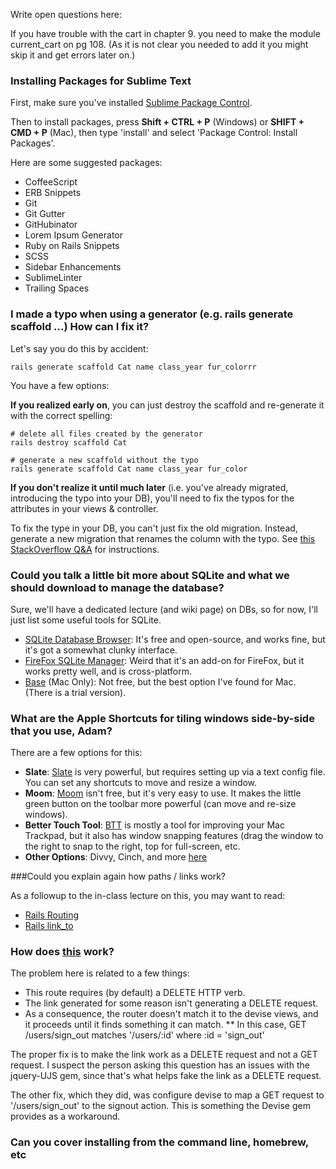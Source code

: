 Write open questions here:

If you have trouble with the cart in chapter 9.
you need to make the module current_cart on pg 108.
(As it is not clear you needed to add it you might skip it and get errors later on.)


### Installing Packages for Sublime Text

First, make sure you've installed [Sublime Package Control](http://wbond.net/sublime_packages/package_control). 

Then to install packages, press **Shift + CTRL + P** (Windows) or **SHIFT + CMD + P** (Mac), then type 'install' and select 'Package Control: Install Packages'.

Here are some suggested packages:

* CoffeeScript
* ERB Snippets
* Git
* Git Gutter
* GitHubinator
* Lorem Ipsum Generator
* Ruby on Rails Snippets
* SCSS
* Sidebar Enhancements
* SublimeLinter
* Trailing Spaces

### I made a typo when using a generator (e.g. rails generate scaffold ...) How can I fix it?

Let's say you do this by accident:

    rails generate scaffold Cat name class_year fur_colorrr

You have a few options:

**If you realized early on**, you can just destroy the scaffold and re-generate it with the correct spelling:

```
# delete all files created by the generator
rails destroy scaffold Cat

# generate a new scaffold without the typo
rails generate scaffold Cat name class_year fur_color
```

**If you don't realize it until much later** (i.e. you've already migrated, introducing the typo into your DB), you'll need to fix the typos for the attributes in your views & controller.

To fix the type in your DB, you can't just fix the old migration. Instead, generate a new migration that renames the column with the typo. See [this StackOverflow Q&A](http://stackoverflow.com/questions/1992019/how-can-i-rename-a-database-column-in-a-rails-migration) for instructions.

### Could you talk a little bit more about SQLite and what we should download to manage the database?

Sure, we'll have a dedicated lecture (and wiki page) on DBs, so for now, I'll just list some useful tools for SQLite.

* [SQLite Database Browser](http://sqlitebrowser.sourceforge.net): It's free and open-source, and works fine, but it's got a somewhat clunky interface.
* [FireFox SQLite Manager](https://addons.mozilla.org/en-us/firefox/addon/sqlite-manager/): Weird that it's an add-on for FireFox, but it works pretty well, and is cross-platform.
* [Base](http://menial.co.uk/base/) (Mac Only): Not free, but the best option I've found for Mac. (There is a trial version). 

### What are the Apple Shortcuts for tiling windows side-by-side that you use, Adam?

There are a few options for this:

* **Slate**: [Slate](https://github.com/jigish/slate) is very powerful, but requires setting up via a text config file. You can set any shortcuts to move and resize a window.
* **Moom**: [Moom](http://manytricks.com/moom/) isn't free, but it's very easy to use. It makes the little green button on the toolbar more powerful (can move and re-size windows).
* **Better Touch Tool**: [BTT](http://blog.boastr.net) is mostly a tool for improving your Mac Trackpad, but it also has window snapping features (drag the window to the right to snap to the right, top for full-screen, etc.
* **Other Options**: Divvy, Cinch, and more [here](http://alternativeto.net/software/moom/)

###Could you explain again how paths / links work?

As a followup to the in-class lecture on this, you may want to read:
* [Rails Routing](http://guides.rubyonrails.org/routing.html#path-and-url-helpers)
* [Rails link_to](http://apidock.com/rails/ActionView/Helpers/UrlHelper/link_to)

### How does [this](http://stackoverflow.com/questions/13221370/devise-cant-log-out) work? 
The problem here is related to a few things:
* This route requires (by default) a DELETE HTTP verb.
* The link generated for some reason isn't generating a DELETE request.
* As a consequence, the router doesn't match it to the devise views, and it proceeds until it finds something it can match.
** In this case, GET /users/sign_out matches '/users/:id' where :id = 'sign_out'

The proper fix is to make the link work as a DELETE request and not a GET request. I suspect the person asking this question has an issues with the jquery-UJS gem, since that's what helps fake the link as a DELETE request.

The other fix, which they did, was configure devise to map a GET request to '/users/sign_out' to the signout action. This is something the Devise gem provides as a workaround.

### Can you cover installing from the command line, homebrew, etc